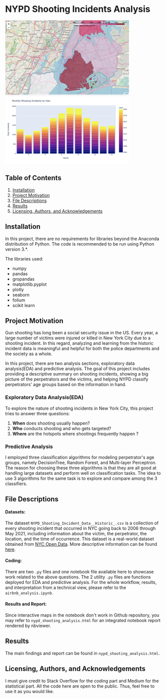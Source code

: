 # NYPD Shooting Incidents Analysis
<img src='map.png' width="400"> <img src="month.png" width="400">

## Table of Contents
1. [Installation](#installation)
2. [Project Motivation](#motivation)
3. [File Descriptions](#files)
4. [Results](#results)
5. [Licensing, Authors, and Acknowledgements](#licensing)

## Installation
In this project, there are no requirements for libraries beyond the Anaconda distribution of Python.
The code is recommended to be run using Python version 3.*.

The libraries used:<br>
* numpy<br>
* pandas<br>
* gropandas<br>
* matplotlib.pyplot<br>
* plotly<br>
* seaborn<br>
* folium<br>
* scikit learn

## Project Motivation<a name="motivation"></a>

Gun shooting has long been a social security issue in the US. Every year, a large number of victims were injured or 
killed in New York City due to a shooting incident. In this regard, analyzing and learning from the historic incident 
data is meaningful and helpful for both the police departments and the society as a whole. 

In this project, there are two analysis sections, exploratory data analysis(EDA) and predictive analysis. The goal of 
this project includes providing a descriptive summary on shooting incidents, showing a big picture of the perpetrators 
and the victims, and helping NYPD classify perpetrators' age groups based on the information in hand.

### Exploratory Data Analysis(EDA)
To explore the nature of shooting incidents in New York City, this project tries to answer three questions: 
1. **When** does shooting usually happen? 
2. **Who** conducts shooting and who gets targeted? 
3. **Where** are the hotspots where shootings frequently happen ? 

### Predictive Analysis
I employed three classification algorithms for modeling perpetrator's age groups, namely DecisionTree, Random Forest, and Multi-layer Perceptron. 
The reason for choosing these three algorithms is that they are all good at handling large datasets and perform well on classification tasks. 
The idea to use 3 algorithms for the same task is to explore and compare among the 3 classifiers.

## File Descriptions<a name="files"></a>
#### Datasets:
The dataset `NYPD_Shooting_Incident_Data__Historic_.csv` is a collection of every shooting incident that occurred in NYC going back to 2006 through May 2021, 
including information about the victim, the perpetrator, the location, and the time of occurrence. This dataset 
is a real-world dataset obtained from [NYC Open Data](https://opendata.cityofnewyork.us/). 
More descriptive information can be found [here](https://data.cityofnewyork.us/Public-Safety/NYPD-Shooting-Incident-Data-Historic-/833y-fsy8).

#### Coding:
There are two `.py` files and one notebook file available here to showcase work related to the above questions. The 2 utility `.py` files are functions deployed for EDA and predictive analysis.
For the whole workflow, results, and interpretation from a technical view, please refer to the `airbnb_analysis.ipynb`.

#### Results and Report:
Since interactive maps in the notebook don't work in Github repository, you may refer to `nypd_shooting_analysis.html`
for an integrated notebook report rendered by nbviewer.

## Results
The main findings and report can be found in `nypd_shooting_analysis.html`.

## Licensing, Authors, and Acknowledgements<a name="licensing"></a>
I must give credit to Stack Overflow for the coding part and Medium for the statistical part. 
All the code here are open to the public. Thus, feel free to use it as you would like.
